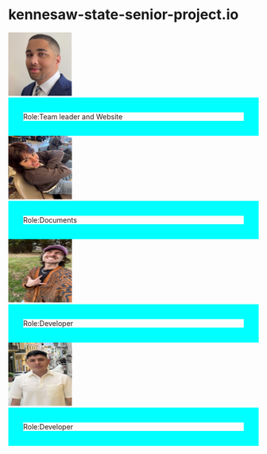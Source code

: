 # kennesaw-state-senior-project.io
<html>
  <head>
   <style>
     p{
       border: Aqua solid 30px;
       margin: auto;
     }
   </style>
 
  </head>
  
  <body>
    
  <div>
    <img src="groupimages/Ryan.png" alt="Photo of Ryan" width="128" height="128" >
    <p>Role:Team leader and Website</p>
  </div>
  <div>
    <img src="groupimages/Ale.png" alt="Photo of Ale" width="128" height="128">
    <p>Role:Documents</p>
  </div>
  <div>
    <img src="groupimages/Evan.png" alt="Photo of Evan" width="128" height="128">
    <p>Role:Developer</p>
  </div>
  <div>
    <img src="groupimages/Jose.png" alt="Photo of Jose" width="128" height="128">
    <p>Role:Developer</p>
  </div>
    
 </body>
  
</html>
